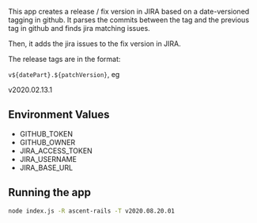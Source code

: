 This app creates a release / fix version in JIRA based on a date-versioned tagging in github. It parses the commits between the tag and the previous tag in github and finds jira matching issues.

Then, it adds the jira issues to the fix version in JIRA.

The release tags are in the format:

`v${datePart}.${patchVersion}`, eg

v2020.02.13.1

## Environment Values

- GITHUB_TOKEN
- GITHUB_OWNER
- JIRA_ACCESS_TOKEN
- JIRA_USERNAME
- JIRA_BASE_URL


## Running the app

```sh
node index.js -R ascent-rails -T v2020.08.20.01
```

